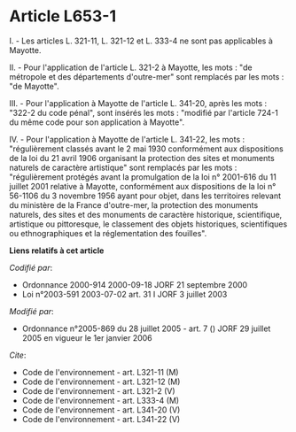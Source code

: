 # Article L653-1

I. - Les articles L. 321-11, L. 321-12 et L. 333-4 ne sont pas applicables à Mayotte.

II. - Pour l'application de l'article L. 321-2 à Mayotte, les mots : "de métropole et des départements d'outre-mer" sont
remplacés par les mots : "de Mayotte".

III. - Pour l'application à Mayotte de l'article L. 341-20, après les mots : "322-2 du code pénal", sont insérés les mots :
"modifié par l'article 724-1 du même code pour son application à Mayotte".

IV. - Pour l'application à Mayotte de l'article L. 341-22, les mots : "régulièrement classés avant le 2 mai 1930 conformément
aux dispositions de la loi du 21 avril 1906 organisant la protection des sites et monuments naturels de caractère artistique"
sont remplacés par les mots : "régulièrement protégés avant la promulgation de la loi n° 2001-616 du 11 juillet 2001 relative
à Mayotte, conformément aux dispositions de la loi n° 56-1106 du 3 novembre 1956 ayant pour objet, dans les territoires
relevant du ministère de la France d'outre-mer, la protection des monuments naturels, des sites et des monuments de caractère
historique, scientifique, artistique ou pittoresque, le classement des objets historiques, scientifiques ou ethnographiques
et la réglementation des fouilles".

**Liens relatifs à cet article**

_Codifié par_:

  - Ordonnance 2000-914 2000-09-18 JORF 21 septembre 2000
  - Loi n°2003-591 2003-07-02 art. 31 I JORF 3 juillet 2003

_Modifié par_:

  - Ordonnance n°2005-869 du 28 juillet 2005 - art. 7 () JORF 29 juillet 2005 en vigueur le 1er janvier 2006

_Cite_:

  - Code de l'environnement - art. L321-11 (M)
  - Code de l'environnement - art. L321-12 (M)
  - Code de l'environnement - art. L321-2 (V)
  - Code de l'environnement - art. L333-4 (M)
  - Code de l'environnement - art. L341-20 (V)
  - Code de l'environnement - art. L341-22 (V)
